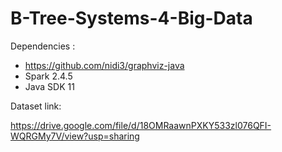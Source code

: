 ﻿# B-Tree-Systems-4-Big-Data

Dependencies :

- https://github.com/nidi3/graphviz-java
- Spark 2.4.5
- Java SDK 11

Dataset link:

https://drive.google.com/file/d/18OMRaawnPXKY533zl076QFI-WQRGMy7V/view?usp=sharing

